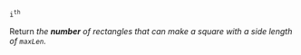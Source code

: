 <code>i​​​​​<sup>​​​​​​th</sup>​​​​</code> 

<p>Return <em>the <b>number</b> of rectangles that can make a square with a side length of <code>maxLen</code>.</em></p>
